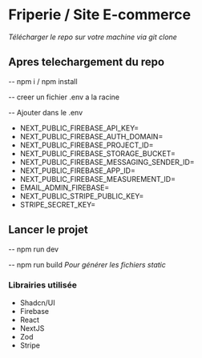 # Friperie / Site E-commerce

*Télécharger le repo sur votre machine via git clone*

## Apres telechargement du repo

-- npm i / npm install

-- creer un fichier .env a la racine

-- Ajouter dans le .env

- NEXT_PUBLIC_FIREBASE_API_KEY=
- NEXT_PUBLIC_FIREBASE_AUTH_DOMAIN=
- NEXT_PUBLIC_FIREBASE_PROJECT_ID=
- NEXT_PUBLIC_FIREBASE_STORAGE_BUCKET=
- NEXT_PUBLIC_FIREBASE_MESSAGING_SENDER_ID=
- NEXT_PUBLIC_FIREBASE_APP_ID=
- NEXT_PUBLIC_FIREBASE_MEASUREMENT_ID=
- EMAIL_ADMIN_FIREBASE=
- NEXT_PUBLIC_STRIPE_PUBLIC_KEY=
- STRIPE_SECRET_KEY=

## Lancer le projet

-- npm run dev

-- npm run build *Pour générer les fichiers static*

### Librairies utilisée

- Shadcn/UI
- Firebase
- React
- NextJS
- Zod
- Stripe
